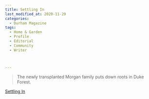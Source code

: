 ```yaml
---
title: Settling In
last_modified_at: 2020-11-29
categories:
  - Durham Magazine
tags:
  - Home & Garden
  - Profile
  - Editorial 
  - Community
  - Writer



---
```


> The newly transplanted Morgan family puts down roots in Duke Forest.

[Settling In](https://issuu.com/shannonmedia/docs/dmaugustissuu/39)
